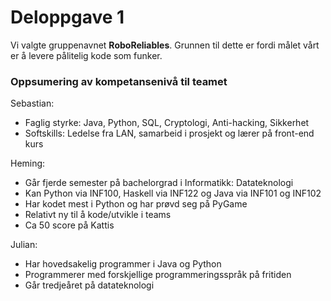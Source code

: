 # Deloppgave 1

Vi valgte gruppenavnet **RoboReliables**. Grunnen til dette er fordi målet vårt 
er å levere pålitelig kode som funker.

### Oppsumering av kompetansenivå til teamet

Sebastian:
- Faglig styrke: Java, Python, SQL, Cryptologi, Anti-hacking, Sikkerhet
- Softskills: Ledelse fra LAN, samarbeid i prosjekt og lærer på front-end kurs

Heming:
- Går fjerde semester på bachelorgrad i Informatikk: Datateknologi
- Kan Python via INF100, Haskell via INF122 og Java via INF101 og INF102
- Har kodet mest i Python og har prøvd seg på PyGame
- Relativt ny til å kode/utvikle i teams
- Ca 50 score på Kattis

Julian:
- Har hovedsakelig programmer i Java og Python
- Programmerer med forskjellige programmeringsspråk på fritiden
- Går tredjeåret på datateknologi